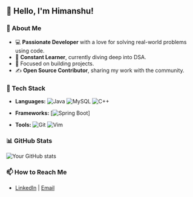 ## 👋 Hello, I'm Himanshu!

### 🚀 About Me
- 💻 **Passionate Developer** with a love for solving real-world problems using code.
- 🌱 **Constant Learner**, currently diving deep into DSA.
- 🎯 Focused on building projects.
- ✍️ **Open Source Contributor**, sharing my work with the community.

### 🔧 Tech Stack
- **Languages:** ![Java](https://img.shields.io/badge/Java-ED8B00?style=for-the-badge&logo=java&logoColor=white) ![MySQL](https://img.shields.io/badge/MySQL-4479A1?style=for-the-badge&logo=mysql&logoColor=white) ![C++](https://img.shields.io/badge/C%2B%2B-00599C?style=for-the-badge&logo=c%2B%2B&logoColor=white)

- **Frameworks:** [![Spring Boot](https://img.shields.io/badge/Spring%20Boot-6DB33F?style=for-the-badge&logo=spring-boot&logoColor=white)]
- **Tools:**  ![Git](https://img.shields.io/badge/Git-F05032?style=for-the-badge&logo=git&logoColor=white)
  ![Vim](https://img.shields.io/badge/Vim-019733?style=for-the-badge&logo=vim&logoColor=white)


### 📊 GitHub Stats
![Your GitHub stats](https://github-readme-stats.vercel.app/api?username=yourusername&show_icons=true&theme=radical)

### 📫 How to Reach Me
- [LinkedIn](https://www.linkedin.com/in/himanshu-kumar-4522b2297/) | [Email](www.himanshukumar7349820018@gmail.com)
